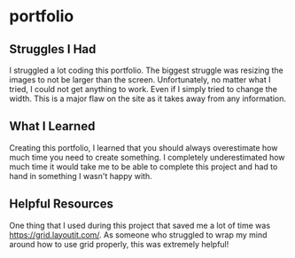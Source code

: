 # portfolio

## Struggles I Had

I struggled a lot coding this portfolio. The  biggest struggle was  resizing the images to not be larger than the screen. Unfortunately, no matter 
what I tried, I could not get anything to work. Even if I simply tried to change the width. This is a major flaw on the site  as it takes away from 
any information.


## What I Learned

Creating this portfolio, I learned that you should always overestimate how much time you need to create something. I completely underestimated how 
much time it would take me to be able to complete this project and had to hand in something I wasn't happy with.

## Helpful Resources

One thing that I used during this project that saved me a lot of time was https://grid.layoutit.com/. As someone who struggled to 
wrap my mind around how to use grid properly, this was extremely helpful!